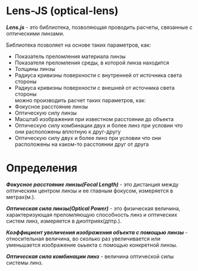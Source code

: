 # Lens-JS (optical-lens)

***Lens.js*** - это библиотека, позволяющая проводить расчеты, связанные с оптическими линзами.

Библиотека позволяет на основе таких параметров, как:   
- Показатель преломления материала линзы
- Показателя преломления среды, в которой линза находится
- Толщины линзы
- Радиуса кривизны поверхности с внутренней от источника света стороны
- Радиуса кривизны поверхности с внешней от источника света стороны  
можно производить расчет таких параметров, как:   
- Фокусное расстояние линзы
- Оптическую силу линзы
- Масштаб изображения при известном расстоянии до объекта
- Оптическую силу комбинации двух и более линз при условии что они расположены вплотную к друг-другу
- Оптическую силу двух и более линз при условии что они расположены на каком-то расстоянии друг от друга  

# Определения
***Фокусное расстояние линзы(Focal Length)*** - это дистанция между оптическим центром линзы и ее главным фокусом, измеряется в метрах(м.).

***Оптическая сила линзы(Optical Power)*** - это физическая величина, характеризующая преломляющую способность линз и оптических систем линз, измеряется в диоптриях(дптр.).

***Коэффициент увеличения изображения объекта с помощью линзы*** - относительная величина, во сколько раз увеличивается или уменьшается изображение оьъекта с помощью конкретной линзы.

***Оптическая сила комбинации линз*** - величина оптической силы системы линз.
